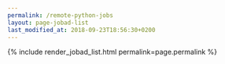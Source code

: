```yaml
---
permalink: /remote-python-jobs
layout: page-jobad-list
last_modified_at: 2018-09-23T18:56:30+0200
---
```

{% include render_jobad_list.html permalink=page.permalink %}
